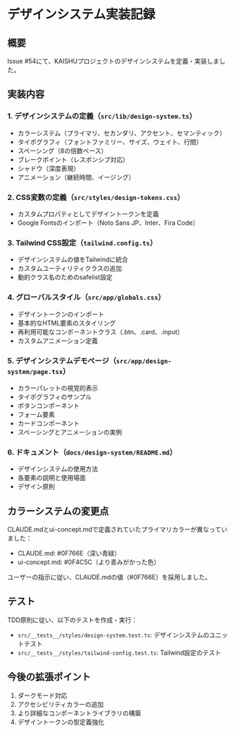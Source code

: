# デザインシステム実装記録

## 概要

Issue #54にて、KAISHUプロジェクトのデザインシステムを定義・実装しました。

## 実装内容

### 1. デザインシステムの定義（`src/lib/design-system.ts`）

- カラーシステム（プライマリ、セカンダリ、アクセント、セマンティック）
- タイポグラフィ（フォントファミリー、サイズ、ウェイト、行間）
- スペーシング（8の倍数ベース）
- ブレークポイント（レスポンシブ対応）
- シャドウ（深度表現）
- アニメーション（継続時間、イージング）

### 2. CSS変数の定義（`src/styles/design-tokens.css`）

- カスタムプロパティとしてデザイントークンを定義
- Google Fontsのインポート（Noto Sans JP、Inter、Fira Code）

### 3. Tailwind CSS設定（`tailwind.config.ts`）

- デザインシステムの値をTailwindに統合
- カスタムユーティリティクラスの追加
- 動的クラス名のためのsafelist設定

### 4. グローバルスタイル（`src/app/globals.css`）

- デザイントークンのインポート
- 基本的なHTML要素のスタイリング
- 再利用可能なコンポーネントクラス（.btn、.card、.input）
- カスタムアニメーション定義

### 5. デザインシステムデモページ（`src/app/design-system/page.tsx`）

- カラーパレットの視覚的表示
- タイポグラフィのサンプル
- ボタンコンポーネント
- フォーム要素
- カードコンポーネント
- スペーシングとアニメーションの実例

### 6. ドキュメント（`docs/design-system/README.md`）

- デザインシステムの使用方法
- 各要素の説明と使用場面
- デザイン原則

## カラーシステムの変更点

CLAUDE.mdとui-concept.mdで定義されていたプライマリカラーが異なっていました：

- CLAUDE.md: #0F766E（深い青緑）
- ui-concept.md: #0F4C5C（より青みがかった色）

ユーザーの指示に従い、CLAUDE.mdの値（#0F766E）を採用しました。

## テスト

TDD原則に従い、以下のテストを作成・実行：

- `src/__tests__/styles/design-system.test.ts`: デザインシステムのユニットテスト
- `src/__tests__/styles/tailwind-config.test.ts`: Tailwind設定のテスト

## 今後の拡張ポイント

1. ダークモード対応
2. アクセシビリティカラーの追加
3. より詳細なコンポーネントライブラリの構築
4. デザイントークンの型定義強化
